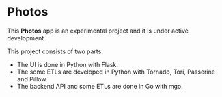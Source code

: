 # Photos

This **Photos** app is an experimental project and it is under active development.

This project consists of two parts.

* The UI is done in Python with Flask.
* The some ETLs are developed in Python with Tornado, Tori, Passerine and Pillow.
* The backend API and some ETLs are done in Go with mgo.
